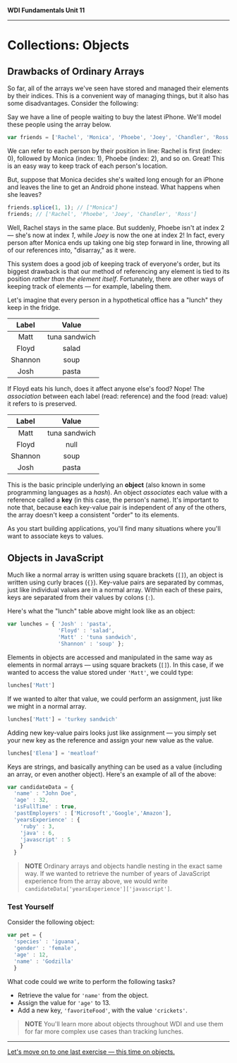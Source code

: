 **WDI Fundamentals Unit 11**

---

# Collections: Objects

## Drawbacks of Ordinary Arrays

So far, all of the arrays we've seen have stored and managed their elements by their indices. This is a convenient way of managing things, but it also has some disadvantages. Consider the following:

Say we have a line of people waiting to buy the latest iPhone. We'll model these people using the array below.

```javascript
var friends = ['Rachel', 'Monica', 'Phoebe', 'Joey', 'Chandler', 'Ross'];
```

We can refer to each person by their position in line: Rachel is first (index: 0), followed by Monica (index: 1), Phoebe (index: 2), and so on. Great! This is an easy way to keep track of each person's location.

But, suppose that Monica decides she's waited long enough for an iPhone and leaves the line to get an Android phone instead. What happens when she leaves?

```javascript
friends.splice(1, 1); // ["Monica"]
friends; // ['Rachel', 'Phoebe', 'Joey', 'Chandler', 'Ross']
```

Well, Rachel stays in the same place. But suddenly, Phoebe isn't at index 2 — she's now at index *1*, while *Joey* is now the one at index 2! In fact, every person after Monica ends up taking one big step forward in line, throwing all of our references into, "disarray," as it were.

This system does a good job of keeping track of everyone's order, but its biggest drawback is that our method of referencing any element is tied to its position *rather than the element itself*. Fortunately, there are other ways of keeping track of elements — for example, labeling them.

Let's imagine that every person in a hypothetical office has a "lunch" they keep in the fridge.

|  Label    |  Value          |
|:-------:  |:-------:        |
| Matt    | tuna sandwich |
| Floyd   | salad         |
| Shannon | soup          |
| Josh    | pasta         |

If Floyd eats his lunch, does it affect anyone else's food? Nope! The *association* between each label (read: reference) and the food (read: value) it refers to is preserved.

|  Label      |  Value  |
|:-------:    |:-------:|
| Matt      | tuna sandwich |
| Floyd     | null            |
| Shannon   | soup          |
| Josh      | pasta         |

This is the basic principle underlying an **object** (also known in some programming languages as a *hash*). An object *associates* each value with a reference called a **key** (in this case, the person's name). It's important to note that, because each key-value pair is independent of any of the others, the array doesn't keep a consistent "order" to its elements.

As you start building applications, you'll find many situations where you'll want to associate keys to values.

## Objects in JavaScript

Much like a normal array is written using square brackets (`[]`), an object is written using curly braces (`{}`). Key-value pairs are separated by commas, just like individual values are in a normal array. Within each of these pairs, keys are separated from their values by colons (`:`).

Here's what the "lunch" table above might look like as an object:

```javascript
var lunches = { 'Josh' : 'pasta',
                'Floyd' : 'salad',
                'Matt' : 'tuna sandwich',
                'Shannon' : 'soup' };
```

Elements in objects are accessed and manipulated in the same way as elements in normal arrays — using square brackets (`[]`). In this case, if we wanted to access the value stored under `'Matt'`, we could type:

  ```js
  lunches['Matt']
  ```

If we wanted to alter that value, we could perform an assignment, just like we might in a normal array.

  ```js
  lunches['Matt'] = 'turkey sandwich'
  ```

Adding new key-value pairs looks just like assignment — you simply set your new key as the reference and assign your new value as the value.

  ```js
  lunches['Elena'] = 'meatloaf'
  ```

Keys are strings, and basically anything can be used as a value (including an array, or even another object). Here's an example of all of the above:

```javascript
var candidateData = {
  'name' : "John Doe",
  'age' : 32,
  'isFullTime' : true,
  'pastEmployers' : ['Microsoft','Google','Amazon'],
  'yearsExperience' : {
    'ruby' : 3,
    'java' : 6,
    'javascript' : 5
    }
  }
```
>**NOTE** Ordinary arrays and objects handle nesting in the exact same way. If we wanted to retrieve the number of years of JavaScript experience from the array above, we would write <code>candidateData['yearsExperience']['javascript']</code>.

### Test Yourself
Consider the following object:

```javascript
var pet = {
  'species' : 'iguana',
  'gender' : 'female',
  'age' : 12,
  'name' : 'Godzilla'
  }
```
What code could we write to perform the following tasks?
* Retrieve the value for `'name'` from the object.
* Assign the value for `'age'` to 13.
* Add a new key, `'favoriteFood'`, with the value `'crickets'`.

>**NOTE** You'll learn more about objects throughout WDI and use them for far more complex use cases than tracking lunches.

---

[Let's move on to one last exercise — this time on objects.](10_exercise.md)
